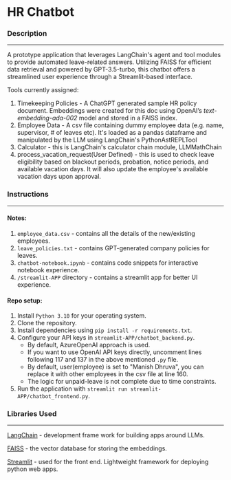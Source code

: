 # HR Chatbot

### Description

---

A prototype application that leverages LangChain's agent and tool modules to provide automated leave-related answers. Utilizing FAISS for efficient data retrieval and powered by GPT-3.5-turbo, this chatbot offers a streamlined user experience through a Streamlit-based interface.

Tools currently assigned:

1. Timekeeping Policies - A ChatGPT generated sample HR policy document. Embeddings were created for this doc using OpenAI’s *text-embedding-ada-002* model and stored in a FAISS index.
2. Employee Data - A csv file containing dummy employee data (e.g. name, supervisor, # of leaves etc). It's loaded as a pandas dataframe and manipulated by the LLM using LangChain's PythonAstREPLTool
3. Calculator - this is LangChain's calculator chain module, LLMMathChain
4. process_vacation_request(User Defined) - this is used to check leave eligibility based on blackout periods, probation, notice periods, and available vacation days. It will also update the employee's available vacation days upon approval.

### Instructions

---

#### Notes:

1. `employee_data.csv` - contains all the details of the new/existing employees.
2. `leave_policies.txt` - contains GPT-generated company policies for leaves.
3. `chatbot-notebook.ipynb` - contains code snippets for interactive notebook experience.
4. `/streamlit-APP` directory - contains a streamlit app for better UI experience.

#### Repo setup:

1. Install `Python 3.10` for your operating system.
2. Clone the repository.
3. Install dependencies using `pip install -r requirements.txt`.
4. Configure your API keys in  `streamlit-APP/chatbot_backend.py`.
   * By default, AzureOpenAI approach is used.
   * If you want to use OpenAI API keys directly, uncomment lines following 117 and 137 in the above mentioned `.py` file.
   * By default, user(employee) is set to "Manish Dhruva", you can replace it with other employees in the csv file at line 160.
   * The logic for unpaid-leave is not complete due to time constraints.
5. Run the application with `streamlit run streamlit-APP/chatbot_frontend.py`.

### Libraries Used

---

[LangChain](https://python.langchain.com/docs/tutorials/) - development frame work for building apps around LLMs.

[FAISS](https://ai.meta.com/tools/faiss/) - the vector database for storing the embeddings.

[Streamlit](https://streamlit.io/) - used for the front end. Lightweight framework for deploying python web apps.
